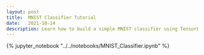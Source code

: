 ```yaml
---
layout: post
title:  MNIST Classifier Tutorial
date:   2021-10-14
description: Learn how to build a simple MNIST classifier using TensorFlow.
---
```


{% jupyter_notebook "../../notebooks/MNIST_Classifier.ipynb" %}